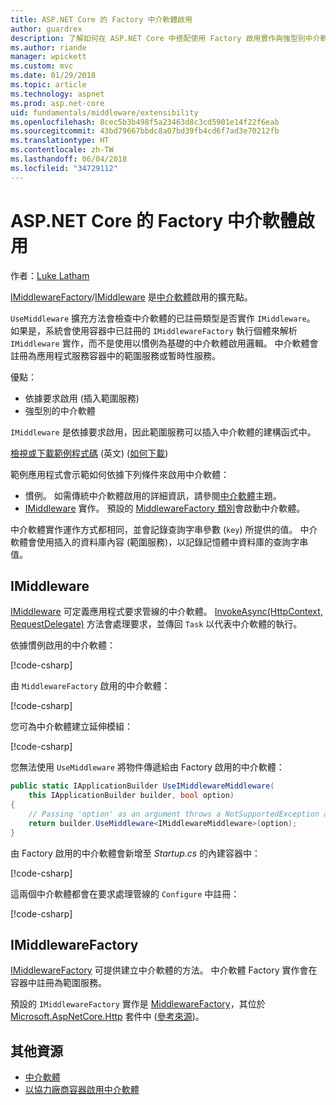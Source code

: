 ```yaml
---
title: ASP.NET Core 的 Factory 中介軟體啟用
author: guardrex
description: 了解如何在 ASP.NET Core 中搭配使用 Factory 啟用實作與強型別中介軟體。
ms.author: riande
manager: wpickett
ms.custom: mvc
ms.date: 01/29/2018
ms.topic: article
ms.technology: aspnet
ms.prod: asp.net-core
uid: fundamentals/middleware/extensibility
ms.openlocfilehash: 8cec5b3b498f5a23463d8c3cd5901e14f22f6eab
ms.sourcegitcommit: 43bd79667bbdc8a07bd39fb4cd6f7ad3e70212fb
ms.translationtype: HT
ms.contentlocale: zh-TW
ms.lasthandoff: 06/04/2018
ms.locfileid: "34729112"
---
```

# <a name="factory-based-middleware-activation-in-aspnet-core"></a>ASP.NET Core 的 Factory 中介軟體啟用

作者：[Luke Latham](https://github.com/guardrex)

[IMiddlewareFactory](/dotnet/api/microsoft.aspnetcore.http.imiddlewarefactory)/[IMiddleware](/dotnet/api/microsoft.aspnetcore.http.imiddleware) 是[中介軟體](xref:fundamentals/middleware/index)啟用的擴充點。

`UseMiddleware` 擴充方法會檢查中介軟體的已註冊類型是否實作 `IMiddleware`。 如果是，系統會使用容器中已註冊的 `IMiddlewareFactory` 執行個體來解析 `IMiddleware` 實作，而不是使用以慣例為基礎的中介軟體啟用邏輯。 中介軟體會註冊為應用程式服務容器中的範圍服務或暫時性服務。

優點：

* 依據要求啟用 (插入範圍服務)
* 強型別的中介軟體

`IMiddleware` 是依據要求啟用，因此範圍服務可以插入中介軟體的建構函式中。

[檢視或下載範例程式碼](https://github.com/aspnet/Docs/tree/master/aspnetcore/fundamentals/middleware/extensibility/sample) \(英文\) ([如何下載](xref:tutorials/index#how-to-download-a-sample))

範例應用程式會示範如何依據下列條件來啟用中介軟體：

* 慣例。 如需傳統中介軟體啟用的詳細資訊，請參閱[中介軟體](xref:fundamentals/middleware/index)主題。
* [IMiddleware](/dotnet/api/microsoft.aspnetcore.http.imiddleware) 實作。 預設的 [MiddlewareFactory 類別](/dotnet/api/microsoft.aspnetcore.http.middlewarefactory)會啟動中介軟體。

中介軟體實作運作方式都相同，並會記錄查詢字串參數 (`key`) 所提供的值。 中介軟體會使用插入的資料庫內容 (範圍服務)，以記錄記憶體中資料庫的查詢字串值。

## <a name="imiddleware"></a>IMiddleware

[IMiddleware](/dotnet/api/microsoft.aspnetcore.http.imiddleware) 可定義應用程式要求管線的中介軟體。 [InvokeAsync(HttpContext, RequestDelegate)](/dotnet/api/microsoft.aspnetcore.http.imiddleware.invokeasync#Microsoft_AspNetCore_Http_IMiddleware_InvokeAsync_Microsoft_AspNetCore_Http_HttpContext_Microsoft_AspNetCore_Http_RequestDelegate_) 方法會處理要求，並傳回 `Task` 以代表中介軟體的執行。

依據慣例啟用的中介軟體：

[!code-csharp[](extensibility/sample/Middleware/ConventionalMiddleware.cs?name=snippet1)]

由 `MiddlewareFactory` 啟用的中介軟體：

[!code-csharp[](extensibility/sample/Middleware/IMiddlewareMiddleware.cs?name=snippet1)]

您可為中介軟體建立延伸模組：

[!code-csharp[](extensibility/sample/Middleware/MiddlewareExtensions.cs?name=snippet1)]

您無法使用 `UseMiddleware` 將物件傳遞給由 Factory 啟用的中介軟體：

```csharp
public static IApplicationBuilder UseIMiddlewareMiddleware(
    this IApplicationBuilder builder, bool option)
{
    // Passing 'option' as an argument throws a NotSupportedException at runtime.
    return builder.UseMiddleware<IMiddlewareMiddleware>(option);
}
```

由 Factory 啟用的中介軟體會新增至 *Startup.cs* 的內建容器中：

[!code-csharp[](extensibility/sample/Startup.cs?name=snippet1&highlight=12)]

這兩個中介軟體都會在要求處理管線的 `Configure` 中註冊：

[!code-csharp[](extensibility/sample/Startup.cs?name=snippet2&highlight=13-14)]

## <a name="imiddlewarefactory"></a>IMiddlewareFactory

[IMiddlewareFactory](/dotnet/api/microsoft.aspnetcore.http.imiddlewarefactory) 可提供建立中介軟體的方法。 中介軟體 Factory 實作會在容器中註冊為範圍服務。

預設的 `IMiddlewareFactory` 實作是 [MiddlewareFactory](/dotnet/api/microsoft.aspnetcore.http.middlewarefactory)，其位於 [Microsoft.AspNetCore.Http](https://www.nuget.org/packages/Microsoft.AspNetCore.Http/) 套件中 ([參考來源](https://github.com/aspnet/HttpAbstractions/blob/release/2.0/src/Microsoft.AspNetCore.Http/MiddlewareFactory.cs))。

## <a name="additional-resources"></a>其他資源

* [中介軟體](xref:fundamentals/middleware/index)
* [以協力廠商容器啟用中介軟體](xref:fundamentals/middleware/extensibility-third-party-container)
